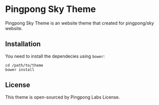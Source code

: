 Pingpong Sky Theme
==================

Pingpong Sky Theme is an website theme that created for pingpong/sky website. 

## Installation

You need to install the dependecies using `bower`:
```
cd /path/to/theme
bower install
```

## License

This theme is open-sourced by Pingpong Labs License. 